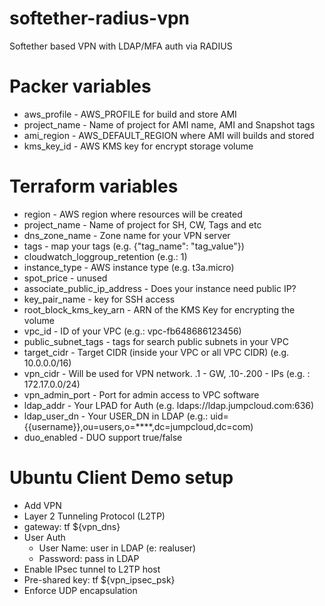 # softether-radius-vpn
Softether based VPN with LDAP/MFA auth via RADIUS

# Packer variables
- aws_profile - AWS_PROFILE for build and store AMI
- project_name - Name of project for AMI name, AMI and Snapshot tags
- ami_region - AWS_DEFAULT_REGION where AMI will builds and stored
- kms_key_id - AWS KMS key for encrypt storage volume

# Terraform variables
- region - AWS region where resources will be created
- project_name - Name of project for SH, CW, Tags and etc
- dns_zone_name - Zone name for your VPN server
- tags - map your tags (e.g. {"tag_name": "tag_value"})
- cloudwatch_loggroup_retention (e.g.: 1)
- instance_type - AWS instance type (e.g. t3a.micro)
- spot_price - unused
- associate_public_ip_address - Does your instance need public IP?
- key_pair_name - key for SSH access
- root_block_kms_key_arn - ARN of the KMS Key for encrypting the volume
- vpc_id - ID of your VPC (e.g.: vpc-fb648686123456)
- public_subnet_tags - tags for search public subnets in your VPC
- target_cidr - Target CIDR (inside your VPC or all VPC CIDR) (e.g. 10.0.0.0/16)
- vpn_cidr - Will be used for VPN network. .1 - GW, .10-.200 - IPs (e.g. : 172.17.0.0/24) 
- vpn_admin_port - Port for admin access to VPC software
- ldap_addr - Your LPAD for Auth (e.g. ldaps://ldap.jumpcloud.com:636)
- ldap_user_dn - Your USER_DN in LDAP (e.g.: uid={{username}},ou=users,o=****,dc=jumpcloud,dc=com)
- duo_enabled - DUO support true/false

# Ubuntu Client Demo setup
- Add VPN  
- Layer 2 Tunneling Protocol (L2TP)  
- gateway: tf ${vpn_dns}
- User Auth
  - User Name: user in LDAP (e: realuser)
  - Password: pass in LDAP
- Enable IPsec tunnel to L2TP host
- Pre-shared key: tf ${vpn_ipsec_psk}
- Enforce UDP encapsulation
